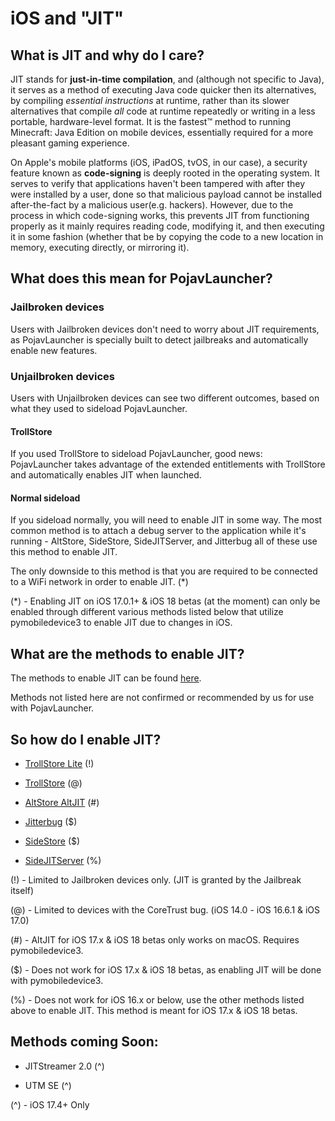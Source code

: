# iOS and "JIT"

## What is JIT and why do I care?
JIT stands for **just-in-time compilation**, and (although not specific to Java), it serves as a method of executing Java code quicker then its alternatives, by compiling *essential instructions* at runtime, rather than its slower alternatives that compile *all* code at runtime repeatedly or writing in a less portable, hardware-level format. It is the fastest™ method to running Minecraft: Java Edition on mobile devices, essentially required for a more pleasant gaming experience.

On Apple's mobile platforms (iOS, iPadOS, tvOS, in our case), a security feature known as **code-signing** is deeply rooted in the operating system. It serves to verify that applications haven't been tampered with after they were installed by a user, done so that malicious payload cannot be installed after-the-fact by a malicious user(e.g. hackers). However, due to the process in which code-signing works, this prevents JIT from functioning properly as it mainly requires reading code, modifying it, and then executing it in some fashion (whether that be by copying the code to a new location in memory, executing directly, or mirroring it).

## What does this mean for PojavLauncher?

### Jailbroken devices
Users with Jailbroken devices don't need to worry about JIT requirements, as PojavLauncher is specially built to detect jailbreaks and automatically enable new features.

### Unjailbroken devices
Users with Unjailbroken devices can see two different outcomes, based on what they used to sideload PojavLauncher.

#### TrollStore
If you used TrollStore to sideload PojavLauncher, good news: PojavLauncher takes advantage of the extended entitlements with TrollStore and automatically enables JIT when launched.

#### Normal sideload
If you sideload normally, you will need to enable JIT in some way. The most common method is to attach a debug server to the application while it's running - AltStore, SideStore, SideJITServer, and Jitterbug all of these use this method to enable JIT. 

The only downside to this method is that you are required to be connected to a WiFi network in order to enable JIT. (*)

(*) - Enabling JIT on iOS 17.0.1+ & iOS 18 betas (at the moment) can only be enabled through different various methods listed below that utilize pymobiledevice3 to enable JIT due to changes in iOS. 

## What are the methods to enable JIT?

The methods to enable JIT can be found [here](https://github.com/ItAnthon/JIT-on-iOS).

Methods not listed here are not confirmed or recommended by us for use with PojavLauncher.

## So how do I enable JIT?

- [TrollStore Lite](https://havoc.app/package/trollstorelite) (!)

- [TrollStore](https://ios.cfw.guide/installing-trollstore) (@)

- [AltStore AltJIT](https://faq.altstore.io/how-to-use-altstore/altjit) (#)

- [Jitterbug](https://github.com/osy/Jitterbug/tree/main/Jitterbug) ($)

- [SideStore](https://docs.sidestore.io/docs/faq#can-i-activate-jit) ($)

- [SideJITServer](https://github.com/nythepegasus/SideJITServer) (%)

(!) - Limited to Jailbroken devices only. (JIT is granted by the Jailbreak itself)

(@) - Limited to devices with the CoreTrust bug. (iOS 14.0 - iOS 16.6.1 & iOS 17.0)

(#) - AltJIT for iOS 17.x & iOS 18 betas only works on macOS. Requires pymobiledevice3.

($) - Does not work for iOS 17.x & iOS 18 betas, as enabling JIT will be done with pymobiledevice3.

(%) - Does not work for iOS 16.x or below, use the other methods listed above to enable JIT. This method is meant for iOS 17.x & iOS 18 betas.

## Methods coming Soon:

- JITStreamer 2.0 (^)

- UTM SE (^)

(^) - iOS 17.4+ Only
